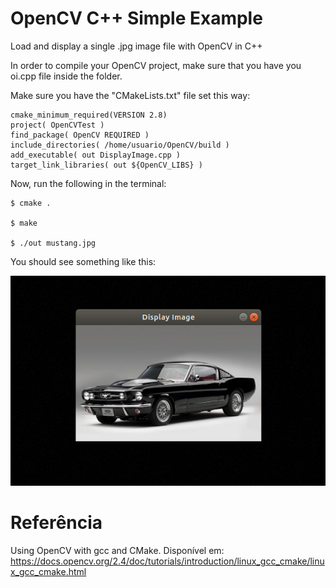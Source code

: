 # OpenCV C++ Simple Example
Load and display a single .jpg image file with OpenCV in C++

In order to compile your OpenCV project, make sure that you have you oi.cpp file inside the folder.

Make sure you have the "CMakeLists.txt" file set this way:

	cmake_minimum_required(VERSION 2.8)
	project( OpenCVTest )
	find_package( OpenCV REQUIRED )
	include_directories( /home/usuario/OpenCV/build )
	add_executable( out DisplayImage.cpp )
	target_link_libraries( out ${OpenCV_LIBS} )

Now, run the following in the terminal:

	$ cmake .

	$ make

	$ ./out mustang.jpg

You should see something like this:

![](Screenshot%20from%202020-01-16%2023-48-44.png)

# Referência

Using OpenCV with gcc and CMake. Disponível em: https://docs.opencv.org/2.4/doc/tutorials/introduction/linux_gcc_cmake/linux_gcc_cmake.html
